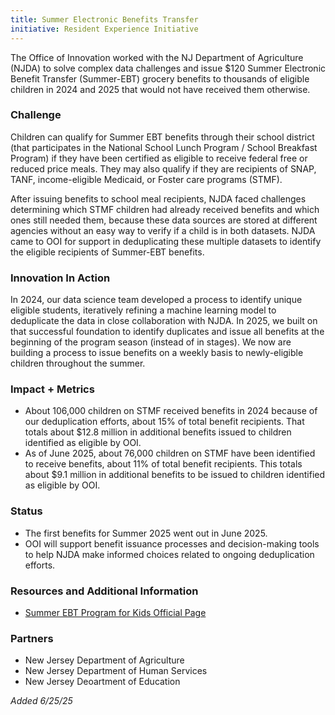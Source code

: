 ```yaml
---
title: Summer Electronic Benefits Transfer
initiative: Resident Experience Initiative
---
```


The Office of Innovation worked with the NJ Department of Agriculture (NJDA) to solve complex data challenges and issue $120 Summer Electronic Benefit Transfer (Summer-EBT) grocery benefits to thousands of eligible children in 2024 and 2025 that would not have received them otherwise.

### Challenge

Children can qualify for Summer EBT benefits through their school district (that participates in the National School Lunch Program / School Breakfast Program) if they have been certified as eligible to receive federal free or reduced price meals. They may also qualify if they are recipients of SNAP, TANF, income-eligible Medicaid, or Foster care programs (STMF). 

After issuing benefits to school meal recipients, NJDA faced challenges determining which STMF children had already received benefits and which ones still needed them, because these data sources are stored at different agencies without an easy way to verify if a child is in both datasets. NJDA came to OOI for support in deduplicating these multiple datasets to identify the eligible recipients of Summer-EBT benefits.

### Innovation In Action

In 2024, our data science team developed a process to identify unique eligible students, iteratively refining a machine learning model to deduplicate the data in close collaboration with NJDA. In 2025, we built on that successful foundation to identify duplicates and issue all benefits at the beginning of the program season (instead of in stages). We now are building a process to issue benefits on a weekly basis to newly-eligible children throughout the summer.

### Impact \+ Metrics

* About 106,000 children on STMF received benefits in 2024 because of our deduplication efforts, about 15% of total benefit recipients. That totals about $12.8 million in additional benefits issued to children identified as eligible by OOI.
* As of June 2025, about 76,000 children on STMF have been identified to receive benefits, about 11% of total benefit recipients. This totals about $9.1 million in additional benefits to be issued to children identified as eligible by OOI.

### Status

* The first benefits for Summer 2025 went out in June 2025. 
* OOI will support benefit issuance processes and decision-making tools to help NJDA make informed choices related to ongoing deduplication efforts.

### Resources and Additional Information

* [Summer EBT Program for Kids Official Page](https://njbiz.com/nj-launches-online-tool-to-estimate-state-maternity-coverage/)

### Partners

* New Jersey Department of Agriculture
* New Jersey Department of Human Services
* New Jersey Deoartment of Education

*Added 6/25/25*







